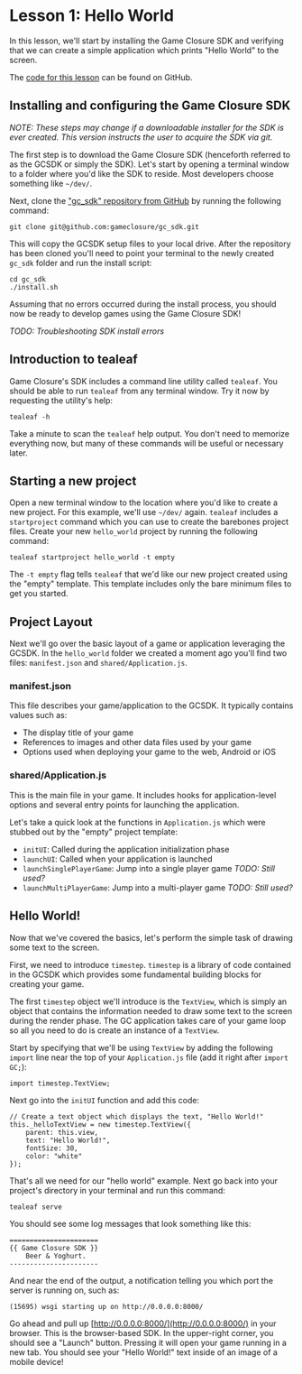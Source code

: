 # Lesson 1: Hello World

In this lesson, we'll start by installing the Game Closure SDK and verifying that we can create a simple application which prints "Hello World" to the screen.

The [code for this lesson][2] can be found on GitHub.

## Installing and configuring the Game Closure SDK

_NOTE: These steps may change if a downloadable installer for the SDK is ever created. This version instructs the user to acquire the SDK via git._

The first step is to download the Game Closure SDK (henceforth referred to as the GCSDK or simply the SDK). Let's start by opening a terminal window to a folder where you'd like the SDK to reside. Most developers choose something like `~/dev/`.

Next, clone the ["gc_sdk" repository from GitHub][1] by running the following command:

	git clone git@github.com:gameclosure/gc_sdk.git

This will copy the GCSDK setup files to your local drive. After the repository has been cloned you'll need to point your terminal to the newly created `gc_sdk` folder and run the install script:

	cd gc_sdk
	./install.sh

Assuming that no errors occurred during the install process, you should now be ready to develop games using the Game Closure SDK!

_TODO: Troubleshooting SDK install errors_

## Introduction to tealeaf

Game Closure's SDK includes a command line utility called `tealeaf`. You should be able to run `tealeaf` from any terminal window. Try it now by requesting the utility's help:

	tealeaf -h

Take a minute to scan the `tealeaf` help output. You don't need to memorize everything now, but many of these commands will be useful or necessary later.

## Starting a new project

Open a new terminal window to the location where you'd like to create a new project. For this example, we'll use `~/dev/` again. `tealeaf` includes a `startproject` command which you can use to create the barebones project files. Create your new `hello_world` project by running the following command:

	tealeaf startproject hello_world -t empty

The `-t empty` flag tells `tealeaf` that we'd like our new project created using the "empty" template. This template includes only the bare minimum files to get you started.

## Project Layout

Next we'll go over the basic layout of a game or application leveraging the GCSDK. In the `hello_world` folder we created a moment ago you'll find two files: `manifest.json` and `shared/Application.js`.

### manifest.json

This file describes your game/application to the GCSDK. It typically contains values such as:

* The display title of your game
* References to images and other data files used by your game
* Options used when deploying your game to the web, Android or iOS

### shared/Application.js

This is the main file in your game. It includes hooks for application-level options and several entry points for launching the application.

Let's take a quick look at the functions in `Application.js` which were stubbed out by the "empty" project template:

* `initUI`: Called during the application initialization phase
* `launchUI`: Called when your application is launched
* `launchSinglePlayerGame`: Jump into a single player game _TODO: Still used?_
* `launchMultiPlayerGame`: Jump into a multi-player game _TODO: Still used?_

## Hello World!

Now that we've covered the basics, let's perform the simple task of drawing some text to the screen.

First, we need to introduce `timestep`. `timestep` is a library of code contained in the GCSDK which provides some fundamental building blocks for creating your game.

The first `timestep` object we'll introduce is the `TextView`, which is simply an object that contains the information needed to draw some text to the screen during the render phase. The GC application takes care of your game loop so all you need to do is create an instance of a `TextView`.

Start by specifying that we'll be using `TextView` by adding the following `import` line near the top of your `Application.js` file (add it right after `import GC;`):

	import timestep.TextView;

Next go into the `initUI` function and add this code:

	// Create a text object which displays the text, "Hello World!"
	this._helloTextView = new timestep.TextView({
		parent: this.view,
		text: "Hello World!",
		fontSize: 30,
		color: "white"
	});

That's all we need for our "hello world" example. Next go back into your project's directory in your terminal and run this command:

	tealeaf serve

You should see some log messages that look something like this:

	======================
	{{ Game Closure SDK }}
	 	Beer & Yoghurt.
	----------------------

And near the end of the output, a notification telling you which port the server is running on, such as:

	(15695) wsgi starting up on http://0.0.0.0:8000/

Go ahead and pull up [http://0.0.0.0:8000/](http://0.0.0.0:8000/) in your browser. This is the browser-based SDK. In the upper-right corner, you should see a "Launch" button. Pressing it will open your game running in a new tab. You should see your "Hello World!" text inside of an image of a mobile device!

[1]: https://github.com/gameclosure/gc_sdk
[2]: https://github.com/gameclosure/kickstart/tree/master/hello_world
